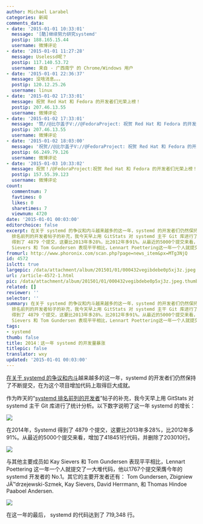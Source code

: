 ```yaml
---
author: Michael Larabel
categories: 新闻
comments_data:
- date: '2015-01-01 10:33:01'
  message: '[酷]继续努力研究systemd'
  postip: 188.165.15.44
  username: 微博评论
- date: '2015-01-01 11:27:28'
  message: Uselessd呢？
  postip: 117.140.53.72
  username: 来自 - 广西南宁 的 Chrome/Windows 用户
- date: '2015-01-01 22:36:37'
  message: 没啥消息。。。
  postip: 120.12.25.26
  username: linux
- date: '2015-01-02 17:33:01'
  message: 祝贺 Red Hat 和 Fedora 的开发者们光荣上榜！
  postip: 207.46.13.55
  username: 微博评论
- date: '2015-01-02 17:33:01'
  message: '赞//@比尔盖子V://@FedoraProject: 祝贺 Red Hat 和 Fedora 的开发者们光荣上榜！'
  postip: 207.46.13.55
  username: 微博评论
- date: '2015-01-02 18:03:00'
  message: '祝贺//@比尔盖子V://@FedoraProject: 祝贺 Red Hat 和 Fedora 的开发者们光荣上榜！'
  postip: 66.249.79.126
  username: 微博评论
- date: '2015-01-03 10:33:02'
  message: 祝贺！/@FedoraProject:祝贺 Red Hat 和 Fedora 的开发者们光荣上榜！
  postip: 157.55.39.123
  username: 微博评论
count:
  commentnum: 7
  favtimes: 0
  likes: 0
  sharetimes: 7
  viewnum: 4720
date: '2015-01-01 00:03:00'
editorchoice: false
excerpt: 在关于 systemd 的争议和内斗越来越多的这一年，systemd 的开发者们仍然保持了不断提交，在为这个项目增加代码上取得巨大成就。 作为昨天的systemd
  排名前列的开发者帖子的补充，我今天早上用 GitStats 对 systemd 主干 Git 库进行了统计分析。以下数字说明了这一年 systemd 的增长：  在2014年，Systemd
  得到了 4879 个提交，这要比2013年多28%，比2012年多91%。从最近的5000个提交来看，增加了418451行代码，并删除了203010行。  在其他主要成员，如Kay
  Sievers 和 Tom Gundersen 表现平平相比，Lennart Poettering这一年一个人就提交了
fromurl: http://www.phoronix.com/scan.php?page=news_item&px=MTg3NjQ
id: 4572
islctt: true
largepic: /data/attachment/album/201501/01/000432vegibdebe0p5xj3z.jpeg
url: /article-4572-1.html
pic: /data/attachment/album/201501/01/000432vegibdebe0p5xj3z.jpeg.thumb.jpg
related: []
reviewer: ''
selector: ''
summary: 在关于 systemd 的争议和内斗越来越多的这一年，systemd 的开发者们仍然保持了不断提交，在为这个项目增加代码上取得巨大成就。 作为昨天的systemd
  排名前列的开发者帖子的补充，我今天早上用 GitStats 对 systemd 主干 Git 库进行了统计分析。以下数字说明了这一年 systemd 的增长：  在2014年，Systemd
  得到了 4879 个提交，这要比2013年多28%，比2012年多91%。从最近的5000个提交来看，增加了418451行代码，并删除了203010行。  在其他主要成员，如Kay
  Sievers 和 Tom Gundersen 表现平平相比，Lennart Poettering这一年一个人就提交了
tags:
- systemd
thumb: false
title: 2014：这一年 systemd 的开发量暴涨
titlepic: false
translator: wxy
updated: '2015-01-01 00:03:00'
---
```


[在关于 systemd 的争议和内斗](http://www.phoronix.com/scan.php?page=news_item&px=MTg3MzE)越来越多的这一年，systemd 的开发者们仍然保持了不断提交，在为这个项目增加代码上取得巨大成就。


作为昨天的“[systemd 排名前列的开发者](http://www.phoronix.com/scan.php?page=news_item&px=MTg3NTk)”帖子的补充，我今天早上用 GitStats 对 systemd 主干 Git 库进行了统计分析。以下数字说明了这一年 systemd 的增长：


![](/data/attachment/album/201501/01/000432vegibdebe0p5xj3z.jpeg)


在2014年，Systemd 得到了 4879 个提交，这要比2013年多28%，比2012年多91%。从最近的5000个提交来看，增加了418451行代码，并删除了203010行。


![](/data/attachment/album/201501/01/000443fsrsasnaarsauy7m.jpeg)


与其他主要成员如 Kay Sievers 和 Tom Gundersen 表现平平相比，Lennart Poettering 这一年一个人就提交了一大堆代码，他以1767个提交荣膺今年的 systemd 开发者的 No.1。其它的主要开发者还有： Tom Gundersen, Zbigniew JÄ™drzejewski-Szmek, Kay Sievers, David Herrmann, 和 Thomas Hindoe Paaboel Andersen. 


![](/data/attachment/album/201501/01/000452pok335qoeeifegk4.jpeg)


在这一年的最后， systemd 的代码达到了 719,348 行。